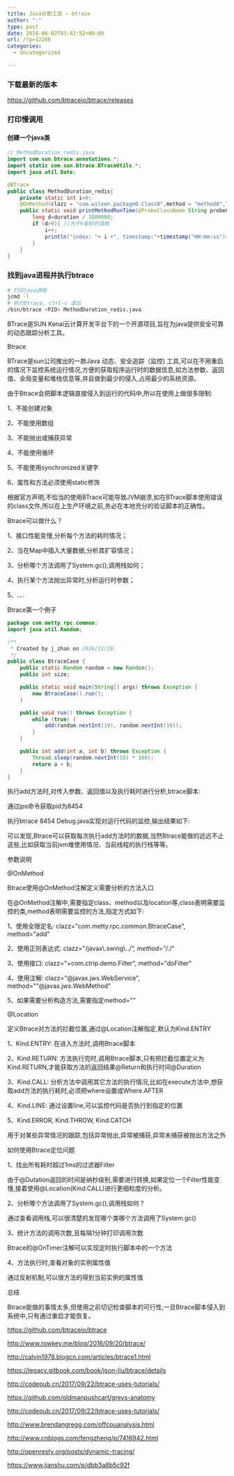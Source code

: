 ```yaml
---
title: Java诊断工具 – btrace
author: "-"
type: post
date: 2018-06-02T03:42:52+00:00
url: /?p=12266
categories:
  - Uncategorized

---
```

### 下载最新的版本

https://github.com/btraceio/btrace/releases

### 打印慢调用

#### 创建一个java类

```java
// MethodDuration_redis.java
import com.sun.btrace.annotations.*;
import static com.sun.btrace.BTraceUtils.*;
import java.util.Date;

@BTrace
public class MethodDuration_redis{
    private static int i=0;
    @OnMethod(clazz = "com.wiloon.package0.Class0",method = "method0",location=@Location(Kind.RETURN))
    public static void printMethodRunTime(@ProbeClassName String probeClassName,@Duration long duration){
        long d=duration / 1000000;
        if (d>9){ //大于9毫秒的调用
            i++;
            println("index: "+ i +", timestamp:"+timestamp("HH:mm:ss")+", "+probeClassName + ", duration: " + d + " ms");
        }
    }
}

```

### 找到java进程并执行btrace

```bash
# 打印java进程
jcmd -l
# 执行btrace, ctrl-c 退出
/bin/btrace <PID> MethodDuration_redis.java
```

BTrace是SUN Kenai云计算开发平台下的一个开源项目,旨在为java提供安全可靠的动态跟踪分析工具。

Btrace
  
BTrace是sun公司推出的一款Java 动态、安全追踪（监控) 工具,可以在不用重启的情况下监控系统运行情况,方便的获取程序运行时的数据信息,如方法参数、返回值、全局变量和堆栈信息等,并且做到最少的侵入,占用最少的系统资源。

由于Btrace会把脚本逻辑直接侵入到运行的代码中,所以在使用上做很多限制: 
  
1、不能创建对象
  
2、不能使用数组
  
3、不能抛出或捕获异常
  
4、不能使用循环
  
5、不能使用synchronized关键字
  
6、属性和方法必须使用static修饰

根据官方声明,不恰当的使用BTrace可能导致JVM崩溃,如在BTrace脚本使用错误的class文件,所以在上生产环境之前,务必在本地充分的验证脚本的正确性。

Btrace可以做什么？
  
1、接口性能变慢,分析每个方法的耗时情况；
  
2、当在Map中插入大量数据,分析其扩容情况；
  
3、分析哪个方法调用了System.gc(),调用栈如何；
  
4、执行某个方法抛出异常时,分析运行时参数；
  
5、....

Btrace第一个例子

```java
package com.metty.rpc.common;
import java.util.Random;

/**
 * Created by j_zhan on 2016/11/28.
 */
public class BtraceCase {
    public static Random random = new Random();
    public int size;

    public static void main(String[] args) throws Exception {
        new BtraceCase().run();
    }

    public void run() throws Exception {
        while (true) {
            add(random.nextInt(10), random.nextInt(10));
        }
    }

    public int add(int a, int b) throws Exception {
        Thread.sleep(random.nextInt(10) * 100);
        return a + b;
    }
}
```

执行add方法时,对传入参数、返回值以及执行耗时进行分析,btrace脚本: 

通过jps命令获取pid为8454
  
执行btrace 8454 Debug.java实现对运行代码的监控,输出结果如下: 

可以发现,Btrace可以获取每次执行add方法时的数据,当然Btrace能做的远远不止这些,比如获取当前jvm堆使用情况、当前线程的执行栈等等。

参数说明
  
@OnMethod
  
Btrace使用@OnMethod注解定义需要分析的方法入口

在@OnMethod注解中,需要指定class、method以及location等,class表明需要监控的类,method表明需要监控的方法,指定方式如下: 
  
1、使用全限定名: clazz="com.metty.rpc.common.BtraceCase", method="add"
  
2、使用正则表达式: clazz="/javax&#92;.swing&#92;.._/", method="/._/"
  
3、使用接口: clazz="+com.ctrip.demo.Filter", method="doFilter"
  
4、使用注解: clazz="@javax.jws.WebService", method=""@javax.jws.WebMethod"
  
5、如果需要分析构造方法,需要指定method="<init>"

@Location
  
定义Btrace对方法的拦截位置,通过@Location注解指定,默认为Kind.ENTRY
  
1、Kind.ENTRY: 在进入方法时,调用Btrace脚本
  
2、Kind.RETURN: 方法执行完时,调用Btrace脚本,只有把拦截位置定义为Kind.RETURN,才能获取方法的返回结果@Return和执行时间@Duration

3、Kind.CALL: 分析方法中调用其它方法的执行情况,比如在execute方法中,想获取add方法的执行耗时,必须把where设置成Where.AFTER

4、Kind.LINE: 通过设置line,可以监控代码是否执行到指定的位置

5、Kind.ERROR, Kind.THROW, Kind.CATCH
  
用于对某些异常情况的跟踪,包括异常抛出,异常被捕获,异常未捕获被抛出方法之外

如何使用Btrace定位问题
  
1、找出所有耗时超过1ms的过滤器Filter
  
由于@Dutation返回的时间是纳秒级别,需要进行转换,如果定位一个Filter性能变慢,接着使用@Location(Kind.CALL)进行更细粒度的分析。

2、分析哪个方法调用了System.gc(),调用栈如何？
  
通过查看调用栈,可以很清楚的发现哪个类哪个方法调用了System.gc()

3、统计方法的调用次数,且每隔1分钟打印调用次数
  
Btrace的@OnTimer注解可以实现定时执行脚本中的一个方法

4、方法执行时,查看对象的实例属性值
  
通过反射机制,可以很方法的得到当前实例的属性值

总结
  
Btrace能做的事情太多,但使用之前切记检查脚本的可行性,一旦Btrace脚本侵入到系统中,只有通过重启才能恢复。

https://github.com/btraceio/btrace
  
http://www.rowkey.me/blog/2016/09/20/btrace/
  
http://calvin1978.blogcn.com/articles/btrace1.html
  
https://legacy.gitbook.com/book/json-liu/btrace/details
  
http://codepub.cn/2017/09/22/btrace-uses-tutorials/
  
https://github.com/oldmanpushcart/greys-anatomy
  
http://codepub.cn/2017/09/22/btrace-uses-tutorials/
  
http://www.brendangregg.com/offcpuanalysis.html
  
http://www.cnblogs.com/fengzheng/p/7416942.html
  
http://openresty.org/posts/dynamic-tracing/
  
https://www.jianshu.com/p/dbb3a8b5c92f